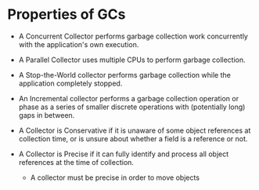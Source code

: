 # Properties of GCs

- A Concurrent Collector performs garbage collection work concurrently with the
  application's own execution.

- A Parallel Collector uses multiple CPUs to perform garbage collection.

- A Stop-the-World collector performs garbage collection while the application
  completely stopped.

- An Incremental collector performs a garbage collection operation or phase as a
  series of smaller discrete operations with (potentially long) gaps in between.

- A Collector is Conservative if it is unaware of some object references at
  collection time, or is unsure about whether a field is a reference or not.

- A Collector is Precise if it can fully identify and process all object
  references at the time of collection.
  - A collector must be precise in order to move objects
